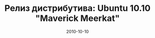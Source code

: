 ---
layout: post
title: "Релиз дистрибутива: Ubuntu 10.10 \"Maverick Meerkat\""
date: 2010-10-10   
---